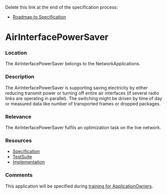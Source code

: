 Delete this link at the end of the specification process:  
- [Roadmap to Specification](../../issues/1)

# AirInterfacePowerSaver

### Location
The AirInterfacePowerSaver belongs to the NetworkApplications.

### Description
The AirInterfacePowerSaver is supporting saving electricity by either reducing transmit power or turning off entire air interfaces (if several radio links are operating in parallel). The switching might be driven by time of day or measured data like number of transported frames or dropped packages.

### Relevance
The AirInterfacePowerSaver fulfils an optimization task on the live network.

### Resources
- [Specification](./spec/)
- [TestSuite](./testing/)
- [Implementation](./server/)

### Comments
This application will be specified during [training for ApplicationOwners](https://gist.github.com/openBackhaul/5aabdbc90257b83b9fe7fc4da059d3cd).
